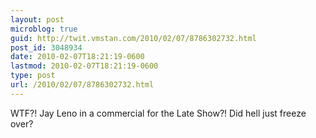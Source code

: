 ```yaml
---
layout: post
microblog: true
guid: http://twit.vmstan.com/2010/02/07/8786302732.html
post_id: 3048934
date: 2010-02-07T18:21:19-0600
lastmod: 2010-02-07T18:21:19-0600
type: post
url: /2010/02/07/8786302732.html
---
```

WTF?! Jay Leno in a commercial for the Late Show?! Did hell just freeze over?
